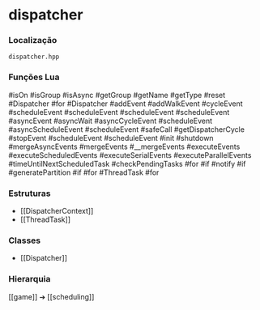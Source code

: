 # dispatcher

### Localização
`dispatcher.hpp`

### Funções Lua
#isOn
#isGroup
#isAsync
#getGroup
#getName
#getType
#reset
#Dispatcher
#for
#Dispatcher
#addEvent
#addWalkEvent
#cycleEvent
#scheduleEvent
#scheduleEvent
#scheduleEvent
#scheduleEvent
#asyncEvent
#asyncWait
#asyncCycleEvent
#scheduleEvent
#asyncScheduleEvent
#scheduleEvent
#safeCall
#getDispatcherCycle
#stopEvent
#scheduleEvent
#scheduleEvent
#init
#shutdown
#mergeAsyncEvents
#mergeEvents
#__mergeEvents
#executeEvents
#executeScheduledEvents
#executeSerialEvents
#executeParallelEvents
#timeUntilNextScheduledTask
#checkPendingTasks
#for
#if
#notify
#if
#generatePartition
#if
#for
#ThreadTask
#for

### Estruturas
- [[DispatcherContext]]
- [[ThreadTask]]

### Classes
- [[Dispatcher]]

### Hierarquia
[[game]] ➔ [[scheduling]]
